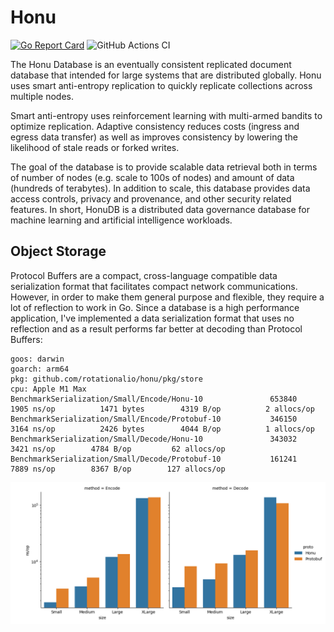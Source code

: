 # Honu

[![Go Report Card](https://goreportcard.com/badge/github.com/rotationalio/honu)](https://goreportcard.com/report/github.com/rotationalio/honu)
![GitHub Actions CI](https://github.com/rotationalio/honu/actions/workflows/tests.yaml/badge.svg?branch=main)

The Honu Database is an eventually consistent replicated document database that intended for large systems that are distributed globally. Honu uses smart anti-entropy replication to quickly replicate collections across multiple nodes.

Smart anti-entropy uses reinforcement learning with multi-armed bandits to optimize replication. Adaptive consistency reduces costs (ingress and egress data transfer) as well as improves consistency by lowering the likelihood of stale reads or forked writes.

The goal of the database is to provide scalable data retrieval both in terms of number of nodes (e.g. scale to 100s of nodes) and amount of data (hundreds of terabytes). In addition to scale, this database provides data access controls, privacy and provenance, and other security related features. In short, HonuDB is a distributed data governance database for machine learning and artificial intelligence workloads.


## Object Storage

Protocol Buffers are a compact, cross-language compatible data serialization format that facilitates compact network communications. However, in order to make them general purpose and flexible, they require a lot of reflection to work in Go. Since a database is a high performance application, I've implemented a data serialization format that uses no reflection and as a result performs far better at decoding than Protocol Buffers:

```
goos: darwin
goarch: arm64
pkg: github.com/rotationalio/honu/pkg/store
cpu: Apple M1 Max
BenchmarkSerialization/Small/Encode/Honu-10         	  653840	      1905 ns/op	      1471 bytes	    4319 B/op	       2 allocs/op
BenchmarkSerialization/Small/Encode/Protobuf-10     	  346150	      3164 ns/op	      2426 bytes	    4044 B/op	       1 allocs/op
BenchmarkSerialization/Small/Decode/Honu-10         	  343032	      3421 ns/op	    4784 B/op	      62 allocs/op
BenchmarkSerialization/Small/Decode/Protobuf-10     	  161241	      7889 ns/op	    8367 B/op	     127 allocs/op
```

![Benchmarks](./docs/serialization-benchmark.png)